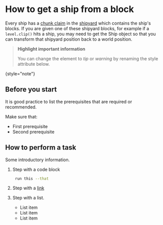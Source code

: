 # How to get a ship from a block

Every ship has a [chunk claim](Ship-Chunk-Claims.md) in the [shipyard](The-Shipyard.md) which contains the ship's blocks.
If you are given one of these shipyard blocks, for example if a `level.clip()` hits a ship, you may need to get the Ship
object so that you can transform that shipyard position back to a world position.

> **Highlight important information**
>
> You can change the element to *tip* or *warning* by renaming the style attribute below.
>
{style="note"}

## Before you start

It is good practice to list the prerequisites that are required or recommended.

Make sure that:
- First prerequisite
- Second prerequisite

## How to perform a task

Some introductory information.

1. Step with a code block

   ```bash
    run this --that
   ```

2. Step with a [link](https://www.jetbrains.com)

3. Step with a list.
   - List item
   - List item
   - List item